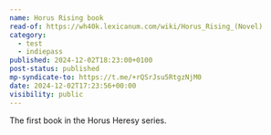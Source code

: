```yaml
---
name: Horus Rising book
read-of: https://wh40k.lexicanum.com/wiki/Horus_Rising_(Novel)
category:
  - test
  - indiepass
published: 2024-12-02T18:23:00+0100
post-status: published
mp-syndicate-to: https://t.me/+rQSrJsu5RtgzNjM0
date: 2024-12-02T17:23:56+00:00
visibility: public
---
```


The first book in the Horus Heresy series.